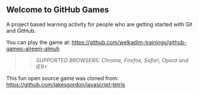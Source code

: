 ## Welcome to GitHub Games

A project based learning activity for people who are getting started with Git and GitHub.

You can play the game at: https://github.com/welkadim-trainings/github-games-alreem-almuh

>> _*SUPPORTED BROWSERS*: Chrome, Firefox, Safari, Opera and IE9+_

This fun open source game was cloned from: https://github.com/jakesgordon/javascript-tetris
